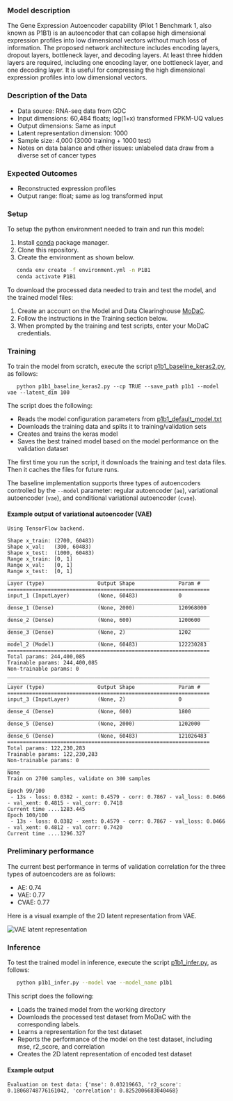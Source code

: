 ### Model description
The Gene Expression Autoencoder capability (Pilot 1 Benchmark 1, also known as P1B1) is an autoencoder that can collapse high dimensional expression profiles into low dimensional vectors without much loss of information. The proposed network architecture includes encoding layers, dropout layers, bottleneck layer, and decoding layers. At least three hidden layers are required, including one encoding layer, one bottleneck layer, and one decoding layer. It is useful for compressing the high dimensional expression profiles into low dimensional vectors.

### Description of the Data
* Data source: RNA-seq data from GDC 
* Input dimensions: 60,484 floats; log(1+x) transformed FPKM-UQ values
* Output dimensions: Same as input
* Latent representation dimension: 1000
* Sample size: 4,000 (3000 training + 1000 test)
* Notes on data balance and other issues: unlabeled data draw from a diverse set of cancer types

### Expected Outcomes
* Reconstructed expression profiles
* Output range: float; same as log transformed input

### Setup
To setup the python environment needed to train and run this model:
1. Install [conda](https://docs.conda.io/en/latest/) package manager.
2. Clone this repository.
3. Create the environment as shown below.

```bash
   conda env create -f environment.yml -n P1B1
   conda activate P1B1
   ```

To download the processed data needed to train and test the model, and the trained model files:
1. Create an account on the Model and Data Clearinghouse [MoDaC](modac.cancer.gov). 
2. Follow the instructions in the Training section below.
3. When prompted by the training and test scripts, enter your MoDaC credentials.

### Training

To train the model from scratch, execute the script [p1b1_baseline_keras2.py](p1b1_baseline_keras2.py), as follows:

```cd Pilot1/P1B1
   python p1b1_baseline_keras2.py --cp TRUE --save_path p1b1 --model vae --latent_dim 100
   ```

The script  does the following:
* Reads the model configuration parameters from [p1b1_default_model.txt](p1b1_default_model.txt)
* Downloads the training data and splits it to training/validation sets
* Creates and trains the keras model
* Saves the best trained model based on the model performance on the validation dataset

The first time you run the script, it downloads the training and test data files. Then it caches the files for future runs.

The baseline implementation supports three types of autoencoders controlled by the `--model` parameter: regular autoencoder (`ae`), variational autoencoder (`vae`), and conditional variational autoencoder (`cvae`).

#### Example output of variational autoencoder (VAE)

```
Using TensorFlow backend.

Shape x_train: (2700, 60483)
Shape x_val:   (300, 60483)
Shape x_test:  (1000, 60483)
Range x_train: [0, 1]
Range x_val:   [0, 1]
Range x_test:  [0, 1]
_________________________________________________________________
Layer (type)                 Output Shape              Param #   
=================================================================
input_1 (InputLayer)         (None, 60483)             0         
_________________________________________________________________
dense_1 (Dense)              (None, 2000)              120968000 
_________________________________________________________________
dense_2 (Dense)              (None, 600)               1200600   
_________________________________________________________________
dense_3 (Dense)              (None, 2)                 1202      
_________________________________________________________________
model_2 (Model)              (None, 60483)             122230283 
=================================================================
Total params: 244,400,085
Trainable params: 244,400,085
Non-trainable params: 0
_________________________________________________________________
_________________________________________________________________
Layer (type)                 Output Shape              Param #   
=================================================================
input_3 (InputLayer)         (None, 2)                 0         
_________________________________________________________________
dense_4 (Dense)              (None, 600)               1800      
_________________________________________________________________
dense_5 (Dense)              (None, 2000)              1202000   
_________________________________________________________________
dense_6 (Dense)              (None, 60483)             121026483 
=================================================================
Total params: 122,230,283
Trainable params: 122,230,283
Non-trainable params: 0
_________________________________________________________________
None
Train on 2700 samples, validate on 300 samples

Epoch 99/100
 - 13s - loss: 0.0382 - xent: 0.4579 - corr: 0.7867 - val_loss: 0.0466 - val_xent: 0.4815 - val_corr: 0.7418
Current time ....1283.445
Epoch 100/100
 - 13s - loss: 0.0382 - xent: 0.4579 - corr: 0.7867 - val_loss: 0.0466 - val_xent: 0.4812 - val_corr: 0.7420
Current time ....1296.327
```

### Preliminary performance

The current best performance in terms of validation correlation for the three types of autoencoders are as follows:

* AE: 0.74
* VAE: 0.77
* CVAE: 0.77

Here is a visual example of the 2D latent representation from VAE.

![VAE latent representation](https://github.com/Hokiee/NCI-DOE-Collab-Pilot1-Gene_Expression_Autoencoder/blob/master/Pilot1/P1B1/images/p1b1.keras.vae.D1%3D2000.D2%3D600.A%3Drelu.B%3D100.E%3D100.L%3D2.LR%3DNone.S%3Dminmax.latent.png)

### Inference

To test the trained model in inference, execute the script [p1b1_infer.py](p1b1_infer.py), as follows: 

```bash
   python p1b1_infer.py --model vae --model_name p1b1
   ```
   
This script does the following:
* Loads the trained model from the working directory
* Downloads the processed test dataset from MoDaC with the corresponding labels.
* Learns a representation for the test dataset
* Reports the performance of the model on the test dataset, including mse, r2_score, and correlation
* Creates the 2D latent representation of encoded test dataset

#### Example output
```
Evaluation on test data: {'mse': 0.03219663, 'r2_score': 0.18068748776161042, 'correlation': 0.8252006683040468}

```
